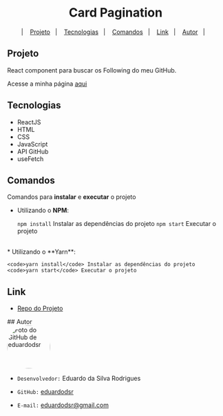 <h1 align="center">Card Pagination</h1>

<p align="center"> |&nbsp;&nbsp;&nbsp; 
  <a href="#projeto">Projeto</a>&nbsp;&nbsp;&nbsp;|&nbsp;&nbsp;&nbsp;
  <a href="#tecnologias">Tecnologias</a>&nbsp;&nbsp;&nbsp;|&nbsp;&nbsp;&nbsp;
  <a href="#comandos">Comandos</a>&nbsp;&nbsp;&nbsp;|&nbsp;&nbsp;&nbsp;
  <a href="#link">Link</a>&nbsp;&nbsp;&nbsp;|&nbsp;&nbsp;&nbsp;
   <a href="#autor">Autor</a>&nbsp;&nbsp;&nbsp;|&nbsp;&nbsp;&nbsp;
</p>


<span id="projeto">

## Projeto

React component para buscar os Following do meu GitHub.

Acesse a minha página [aqui](https://github.com/eduardodsr)


<span id="tecnologias">

## Tecnologias

- ReactJS
- HTML
- CSS
- JavaScript
- API GitHub
- useFetch


<span id="comandos">

## Comandos 

Comandos para **instalar** e **executar** o projeto

* Utilizando o **NPM**:

    <code>npm install</code> Instalar as dependências do projeto
    <code>npm start</code> Executar o projeto
<br>
* Utilizando o **Yarn**:

    <code>yarn install</code> Instalar as dependências do projeto
    <code>yarn start</code> Executar o projeto


<span id="link">

## Link

- [Repo do Projeto](https://github.com/eduardodsr/react-pagination/ "Pagination Repo")



<span id="autor">
## Autor

<div align="rigth">
  <a href="https://github.com/eduardodsr">
   <img align="center" style="border-radius: 100%;" src="https://avatars.githubusercontent.com/u/66234125?s=400" width="100px;" alt="Foto do GitHub de eduardodsr"/>
  </a>
</div>

* ` Desenvolvedor: ` Eduardo da Silva Rodrigues
  
* ` GitHub: ` [eduardodsr](https://www.github.com/eduardodsr)
 
* ` E-mail: ` <eduardodsr@gmail.com> 

    